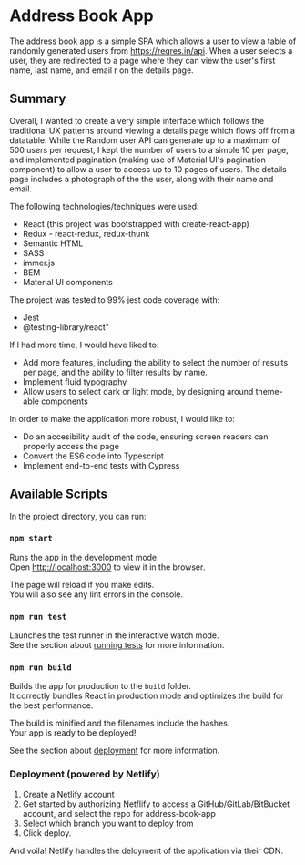 # Address Book App

The address book app is a simple SPA which allows a user to view a table of randomly generated users from
https://reqres.in/api. When a user selects a user, they are redirected to a page where they can view the
user's first name, last name, and email r on the details page.

## Summary

Overall, I wanted to create a very simple interface which follows the traditional UX patterns around viewing a details
page which flows off from a datatable. While the Random user API can generate up to a maximum of 500 users per request,
I kept the number of users to a simple 10 per page, and implemented pagination (making use of Material UI's pagination
component) to allow a user to access up to 10 pages of users. The details page includes a photograph of the the user,
along with their name and email.

The following technologies/techniques were used:

- React (this project was bootstrapped with create-react-app)
- Redux - react-redux, redux-thunk
- Semantic HTML
- SASS
- immer.js
- BEM
- Material UI components

The project was tested to 99% jest code coverage with:

- Jest
- @testing-library/react"

If I had more time, I would have liked to:

- Add more features, including the ability to select the number of results per page, and the ability to filter results by name.
- Implement fluid typography
- Allow users to select dark or light mode, by designing around theme-able components

In order to make the application more robust, I would like to:

- Do an accesibility audit of the code, ensuring screen readers can properly access the page
- Convert the ES6 code into Typescript
- Implement end-to-end tests with Cypress

## Available Scripts

In the project directory, you can run:

### `npm start`

Runs the app in the development mode.\
Open [http://localhost:3000](http://localhost:3000) to view it in the browser.

The page will reload if you make edits.\
You will also see any lint errors in the console.

### `npm run test`

Launches the test runner in the interactive watch mode.\
See the section about [running tests](https://facebook.github.io/create-react-app/docs/running-tests) for more information.

### `npm run build`

Builds the app for production to the `build` folder.\
It correctly bundles React in production mode and optimizes the build for the best performance.

The build is minified and the filenames include the hashes.\
Your app is ready to be deployed!

See the section about [deployment](https://facebook.github.io/create-react-app/docs/deployment) for more information.

### Deployment (powered by Netlify)

1. Create a Netlify account
2. Get started by authorizing Netflify to access a GitHub/GitLab/BitBucket account, and select the repo for address-book-app
3. Select which branch you want to deploy from
4. Click deploy.

And voila! Netlify handles the deloyment of the application via their CDN.

